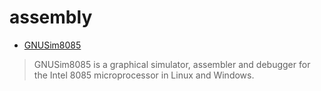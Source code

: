 # assembly

- [GNUSim8085](http://gnusim8085.srid.ca/)
> GNUSim8085 is a graphical simulator, assembler and debugger 
for the Intel 8085 microprocessor in Linux and Windows.